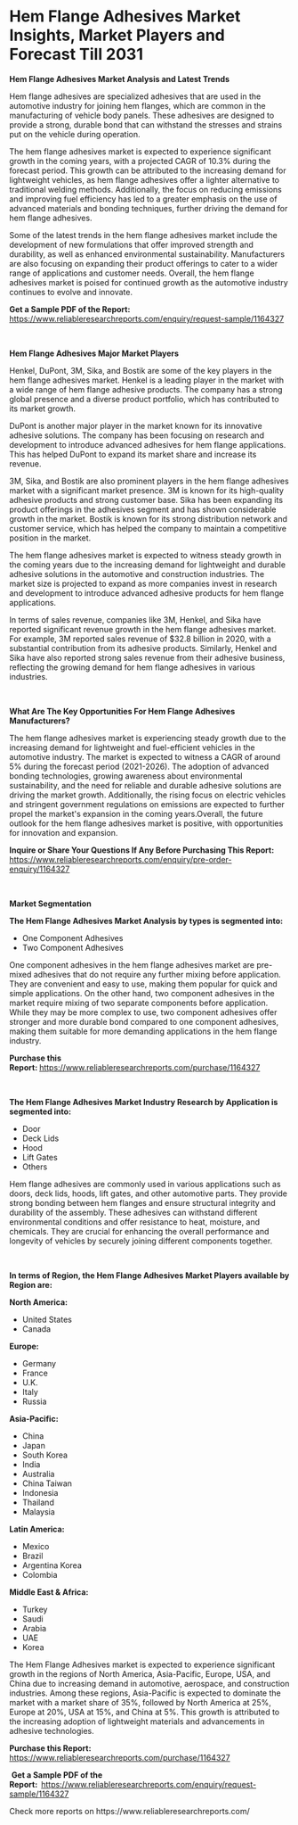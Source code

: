 <p><h1>Hem Flange Adhesives Market Insights, Market Players and Forecast Till 2031</h1></p><p><strong>Hem Flange Adhesives Market Analysis and Latest Trends</strong></p>
<p><p>Hem flange adhesives are specialized adhesives that are used in the automotive industry for joining hem flanges, which are common in the manufacturing of vehicle body panels. These adhesives are designed to provide a strong, durable bond that can withstand the stresses and strains put on the vehicle during operation.</p><p>The hem flange adhesives market is expected to experience significant growth in the coming years, with a projected CAGR of 10.3% during the forecast period. This growth can be attributed to the increasing demand for lightweight vehicles, as hem flange adhesives offer a lighter alternative to traditional welding methods. Additionally, the focus on reducing emissions and improving fuel efficiency has led to a greater emphasis on the use of advanced materials and bonding techniques, further driving the demand for hem flange adhesives.</p><p>Some of the latest trends in the hem flange adhesives market include the development of new formulations that offer improved strength and durability, as well as enhanced environmental sustainability. Manufacturers are also focusing on expanding their product offerings to cater to a wider range of applications and customer needs. Overall, the hem flange adhesives market is poised for continued growth as the automotive industry continues to evolve and innovate.</p></p>
<p><strong>Get a Sample PDF of the Report:&nbsp;</strong> <a href="https://www.reliableresearchreports.com/enquiry/request-sample/1164327">https://www.reliableresearchreports.com/enquiry/request-sample/1164327</a></p>
<p>&nbsp;</p>
<p><strong>Hem Flange Adhesives Major Market Players</strong></p>
<p><p>Henkel, DuPont, 3M, Sika, and Bostik are some of the key players in the hem flange adhesives market. Henkel is a leading player in the market with a wide range of hem flange adhesive products. The company has a strong global presence and a diverse product portfolio, which has contributed to its market growth.</p><p>DuPont is another major player in the market known for its innovative adhesive solutions. The company has been focusing on research and development to introduce advanced adhesives for hem flange applications. This has helped DuPont to expand its market share and increase its revenue.</p><p>3M, Sika, and Bostik are also prominent players in the hem flange adhesives market with a significant market presence. 3M is known for its high-quality adhesive products and strong customer base. Sika has been expanding its product offerings in the adhesives segment and has shown considerable growth in the market. Bostik is known for its strong distribution network and customer service, which has helped the company to maintain a competitive position in the market.</p><p>The hem flange adhesives market is expected to witness steady growth in the coming years due to the increasing demand for lightweight and durable adhesive solutions in the automotive and construction industries. The market size is projected to expand as more companies invest in research and development to introduce advanced adhesive products for hem flange applications.</p><p>In terms of sales revenue, companies like 3M, Henkel, and Sika have reported significant revenue growth in the hem flange adhesives market. For example, 3M reported sales revenue of $32.8 billion in 2020, with a substantial contribution from its adhesive products. Similarly, Henkel and Sika have also reported strong sales revenue from their adhesive business, reflecting the growing demand for hem flange adhesives in various industries.</p></p>
<p>&nbsp;</p>
<p><strong>What Are The Key Opportunities For Hem Flange Adhesives Manufacturers?</strong></p>
<p><p>The hem flange adhesives market is experiencing steady growth due to the increasing demand for lightweight and fuel-efficient vehicles in the automotive industry. The market is expected to witness a CAGR of around 5% during the forecast period (2021-2026). The adoption of advanced bonding technologies, growing awareness about environmental sustainability, and the need for reliable and durable adhesive solutions are driving the market growth. Additionally, the rising focus on electric vehicles and stringent government regulations on emissions are expected to further propel the market's expansion in the coming years.Overall, the future outlook for the hem flange adhesives market is positive, with opportunities for innovation and expansion.</p></p>
<p><strong>Inquire or Share Your Questions If Any Before Purchasing This Report:</strong> <a href="https://www.reliableresearchreports.com/enquiry/pre-order-enquiry/1164327">https://www.reliableresearchreports.com/enquiry/pre-order-enquiry/1164327</a></p>
<p>&nbsp;</p>
<p><strong>Market Segmentation</strong></p>
<p><strong>The Hem Flange Adhesives Market Analysis by types is segmented into:</strong></p>
<p><ul><li>One Component Adhesives</li><li>Two Component Adhesives</li></ul></p>
<p><p>One component adhesives in the hem flange adhesives market are pre-mixed adhesives that do not require any further mixing before application. They are convenient and easy to use, making them popular for quick and simple applications. On the other hand, two component adhesives in the market require mixing of two separate components before application. While they may be more complex to use, two component adhesives offer stronger and more durable bond compared to one component adhesives, making them suitable for more demanding applications in the hem flange industry.</p></p>
<p><strong>Purchase this Report:&nbsp;</strong><a href="https://www.reliableresearchreports.com/purchase/1164327">https://www.reliableresearchreports.com/purchase/1164327</a></p>
<p>&nbsp;</p>
<p><strong>The Hem Flange Adhesives Market Industry Research by Application is segmented into:</strong></p>
<p><ul><li>Door</li><li>Deck Lids</li><li>Hood</li><li>Lift Gates</li><li>Others</li></ul></p>
<p><p>Hem flange adhesives are commonly used in various applications such as doors, deck lids, hoods, lift gates, and other automotive parts. They provide strong bonding between hem flanges and ensure structural integrity and durability of the assembly. These adhesives can withstand different environmental conditions and offer resistance to heat, moisture, and chemicals. They are crucial for enhancing the overall performance and longevity of vehicles by securely joining different components together.</p></p>
<p>&nbsp;</p>
<p><strong>In terms of Region, the Hem Flange Adhesives Market Players available by Region are:</strong></p>
<p>
    <p> <strong> North America: </strong>
        <ul>
            <li>United States</li>
            <li>Canada</li>
        </ul>
        </p> 
    <p> <strong> Europe: </strong>
        <ul>
            <li>Germany</li>
            <li>France</li>
            <li>U.K.</li>
            <li>Italy</li>
            <li>Russia</li>
        </ul>
        </p> 
    <p> <strong> Asia-Pacific: </strong>
        <ul>
            <li>China</li>
            <li>Japan</li>
            <li>South Korea</li>
            <li>India</li>
            <li>Australia</li>
            <li>China Taiwan</li>
            <li>Indonesia</li>
            <li>Thailand</li>
            <li>Malaysia</li>
        </ul>
        </p> 
    <p> <strong> Latin America: </strong>
        <ul>
            <li>Mexico</li>
            <li>Brazil</li>
            <li>Argentina Korea</li>
            <li>Colombia</li>
        </ul>
        </p> 
    <p> <strong> Middle East & Africa: </strong>
        <ul>
            <li>Turkey</li>
            <li>Saudi</li>
            <li>Arabia</li>
            <li>UAE</li>
            <li>Korea</li>
        </ul>
    </p>
    </p>
<p><p>The Hem Flange Adhesives market is expected to experience significant growth in the regions of North America, Asia-Pacific, Europe, USA, and China due to increasing demand in automotive, aerospace, and construction industries. Among these regions, Asia-Pacific is expected to dominate the market with a market share of 35%, followed by North America at 25%, Europe at 20%, USA at 15%, and China at 5%. This growth is attributed to the increasing adoption of lightweight materials and advancements in adhesive technologies.</p></p>
<p><strong>Purchase this Report: </strong><a href="https://www.reliableresearchreports.com/purchase/1164327">https://www.reliableresearchreports.com/purchase/1164327</a></p>
<p>&nbsp;<strong>Get a Sample PDF of the Report:&nbsp;&nbsp;</strong><a href="https://www.reliableresearchreports.com/enquiry/request-sample/1164327">https://www.reliableresearchreports.com/enquiry/request-sample/1164327</a></p>
<p><strong></strong></p>
<p>Check more reports on https://www.reliableresearchreports.com/</p>